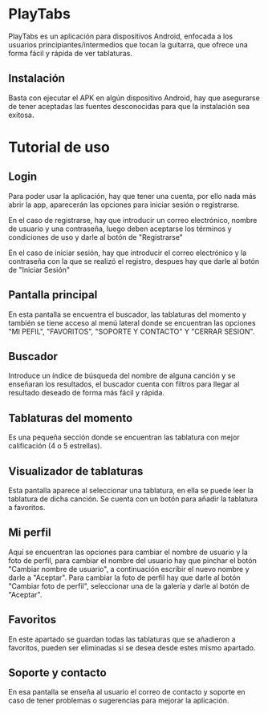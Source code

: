 # PlayTabs

PlayTabs es un aplicación para dispositivos Android, enfocada a los usuarios principiantes/intermedios que tocan la guitarra, que ofrece una forma fácil y rápida de ver tablaturas.

## Instalación

Basta con ejecutar el APK en algún dispositivo Android, hay que asegurarse de tener aceptadas las fuentes desconocidas para que la instalación sea exitosa.

# Tutorial de uso

## Login

Para poder usar la aplicación, hay que tener una cuenta, por ello nada más abrir la app, aparecerán las opciones para iniciar sesión o registrarse.

En el caso de registrarse, hay que introducir un correo electrónico, nombre de usuario y una contraseña, luego deben aceptarse los términos y condiciones de uso y darle al botón de "Registrarse"

En el caso de iniciar sesión, hay que introducir el correo electrónico y la contraseña con la que se realizó el registro, despues hay que darle al botón de "Iniciar Sesión"

## Pantalla principal

En esta pantalla se encuentra el buscador, las tablaturas del momento y también se tiene acceso al menú lateral donde se encuentran las opciones "MI PEFIL", "FAVORITOS", "SOPORTE Y CONTACTO" Y "CERRAR SESION".

## Buscador

Introduce un índice de búsqueda del nombre de alguna canción y se enseñaran los resultados, el buscador cuenta con filtros para llegar al resultado deseado de forma más fácil y rápida.

## Tablaturas del momento

Es una pequeña sección donde se encuentran las tablatura con mejor calificación (4 o 5 estrellas).

## Visualizador de tablaturas

Esta pantalla aparece al seleccionar una tablatura, en ella se puede leer la tablatura de dicha canción. Se cuenta con un botón para añadir la tablatura a favoritos.

##  Mi perfil

Aquí se encuentran las opciones para cambiar el nombre de usuario y la foto de perfil, para cambiar el nombre del usuario hay que pinchar el botón "Cambiar nombre de usuario", a continuación escribir el nuevo nombre y darle a "Aceptar". Para cambiar la foto de perfil hay que darle al botón "Cambiar foto de perfil", seleccionar una de la galería y darle al botón de "Aceptar".

## Favoritos

En este apartado se guardan todas las tablaturas que se añadieron a favoritos, pueden ser eliminadas si se desea desde estes mismo apartado.

## Soporte y contacto

En esa pantalla se enseña al usuario el correo de contacto y soporte en caso de tener problemas o sugerencias para mejorar la aplicación.
